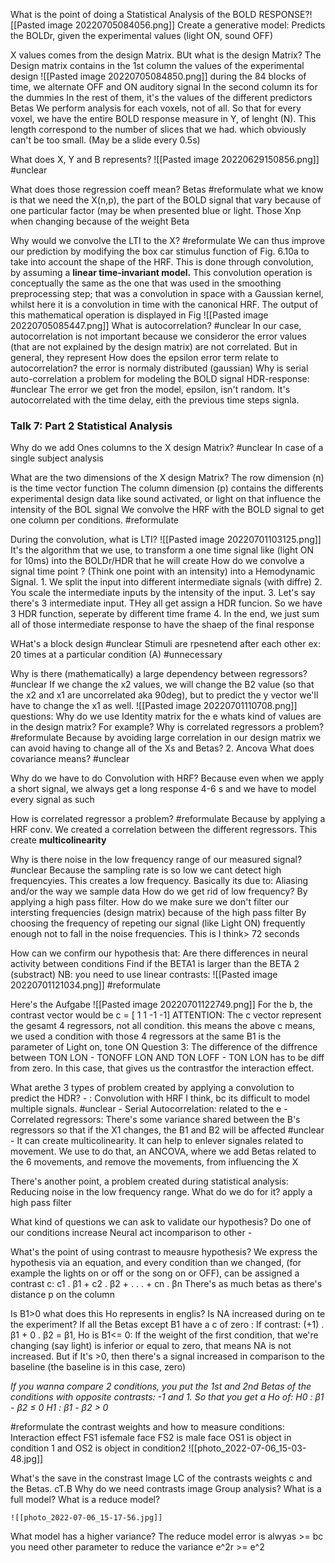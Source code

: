 What is the point of doing a Statistical Analysis of the BOLD RESPONSE?![[Pasted image 20220705084056.png]]
	Create a generative model: Predicts the BOLDr, given the experimental values (light ON, sound OFF)


X values comes from the design Matrix. BUt what is the design Matrix?
	The Design matrix contains in the 1st column the values of the experimental design
	![[Pasted image 20220705084850.png]]
	during the 84 blocks of time, we alternate OFF and ON auditory signal
	In the second column its for the dummies
	In the rest of them, it's the values of the different predictors Betas
We perform analysis for each voxels, not of all. So that for every voxel, we have the entire BOLD response measure in Y, of lenght (N). This length correspond to the number of slices that we had.  which obviously can't be too small. (May be a slide every 0.5s)

What does X, Y and B represents?
	![[Pasted image 20220629150856.png]] #unclear 


What does those regression coeff mean? Betas #reformulate
	what we know is that we need the X(n,p), the part of the BOLD signal that vary because of one particular factor (may be when presented blue or light. Those Xnp when changing because of the weight Beta 


Why would we convolve the LTI to the X? #reformulate 
	We can thus improve our prediction by modifying the box car stimulus function of Fig. 6.10a to take into account the shape of the HRF. This is done through convolution, by assuming a **linear time-invariant model.** This convolution operation is conceptually the same as the one that was used in the smoothing preprocessing step; that was a convolution in space with a Gaussian kernel, whilst here it is a convolution in time with the canonical HRF. The output of this mathematical operation is displayed in Fig
	![[Pasted image 20220705085447.png]]
What is autocorrelation? #unclear 
	In our case, autocorrelation is not important because we consideror the error values (that are not explained by the design matrix) are not correlated. But in general, they represent 
How does the epsilon error term relate to autocorrelation?
	the error is normaly distributed (gaussian)
	Why is serial auto-correlation a problem for modeling the BOLD signal HDR-response: #unclear The error we get fron the model, epsilon, isn't random. It's autocorrelated with the time delay, eith the previous time steps signla.


### Talk 7: Part 2 Statistical Analysis

Why do we add Ones columns to the  X design Matrix? #unclear 
	In case of a single subject analysis

What are the two dimensions of the X design Matrix?
	The row dimension (n) is the time vector function 
	The column dimension (p) contains the differents experimental design data like sound activated, or light on that influence the intensity of the BOL signal
We convolve the HRF with the BOLD signal to get one column per conditions. #reformulate 

During the convolution, what is LTI? 
	![[Pasted image 20220701103125.png]]
	It's the algorithm that we use, to transform a one time signal like (light ON for 10ms) into the BOLDr/HDR that he will create
How do we convolve a signal time point ? (Think one point with an intensity) into a Hemodynamic Signal.
	1. We  split the input into different intermediate signals (with diffre)
	2. You scale the intermediate inputs by the intensity of the input. 
	3. Let's say there's 3  intermediate input. THey all get assign a HDR funcion. So we have 3 HDR function, seperate by different time frame
	4. In the end, we just sum all of those intermediate response to have the shaep of the final response

WHat's a block design #unclear
	Stimuli are rpesnetend after each other ex: 20 times at a particular condition (A) #unnecessary 

Why is there (mathematically) a large dependency between regressors? #unclear 
	If we change the x2 values, we will change the B2 value (so that the x2 and x1 are uncorrelated aka 90deg), but to predict the y vector we'll have to change the x1 as well. 
	![[Pasted image 20220701110708.png]]
questions: Why do we use Identity matrix for the e
whats kind of values are in the design matrix? For example?
Why is correlated regressors a problem? #reformulate 
	Because by avoiding large correlation in our design matrix we can avoid having to change all of the Xs and Betas?
	2. Ancova
What does covariance means? #unclear  

 Why do we have to do Convolution with  HRF?
	 Because even when we apply a short signal, we always get a long response 4-6 s and we have to model every signal as such

How is correlated regressor a problem? #reformulate 
	Because by applying a HRF conv. We created a correlation between the different regressors. 
	This create **multicolinearity**

Why is there noise in the low frequency range of our measured signal? #unclear
	Because the sampling rate is so low we cant detect high frequencyies. This creates a low frequency. Basically its due to: Aliasing and/or the way we sample data
How do we get rid of low frequency?
	By applying a high pass filter.
How do we make sure we don't filter our intersting frequencies (design matrix) because of the high pass filter
	By choosing the frequency of repeting our signal (like Light ON) frequently enough not to fall in the noise frequencies. This is I think> 72 seconds

How can we confirm our hypothesis that: Are there differences in neural activity between conditions
	Find if the BETA1 is larger than the BETA 2 (substract)
		NB: you need to use linear contrasts: ![[Pasted image 20220701121034.png]] #reformulate 


Here's the Aufgabe
	![[Pasted image 20220701122749.png]]
	For the b, the contrast vector would be c = [ 1 1 -1 -1]
	ATTENTION: The c vector represent the gesamt 4 regressors, not all  condition. this means the above c means, we used a condition with those 4 regressors at the same B1 is the parameter of Light on, tone ON
	Question 3:
		The difference of the diffrence between TON LON - TONOFF LON  AND TON LOFF - TON LON has to be diff  from zero. In this case, that gives us the contrastfor the interaction effect.


What arethe  3 types of problem created by applying a convolution to predict the HDR?
	- : Convolution with HRF I think, bc its difficult to model multiple signals. #unclear 
	- Serial Autocorrelation: related to the e
	- Correlated regressors: There's some variance shared between the B's regressors so that if the X1 changes, the B1 and B2 will be affected #unclear 
		- It can create multicolinearity. It can help to enlever signales related to movement. We use to do that, an ANCOVA,  where we add Betas related to the 6 movements, and remove the movements, from influencing the X

There's another point, a problem created during statistical analysis: Reducing noise in the low frequency range. What do we do for it?
	apply a high pass filter

What kind of questions we can ask to validate our hypothesis?
	Do one of our conditions increase Neural act incomparison to other
	-

What's the point of using contrast to meausre hypothesis?
	We express the hypothesis via an equation, and every condition than we changed, (for example the lights on or off or the song on or OFF), can be assigned a  contrast c:
	 c1 . β1 + c2 . β2 + . . . + cn . βn
	There's as much betas as there's distance p on the column

Is B1>0 what does this Ho  represents in englis?
	Is NA increased during on te the experiment?
If all the Betas except B1 have a c of zero :  If contrast: (+1) . β1 + 0 . β2 = β1, 
Ho is B1<= 0: If the weight of the first condition, that we're changing (say light) is inferior or equal to zero, that means NA is not increased. 
But if It's >0, then there's a signal increased in comparison to the baseline (the baseline is in this case, zero)

*If you wanna compare 2 conditions, you put the 1st and 2nd Betas of the conditions with opposite contrasts: -1 and 1. So that you get a Ho of: H0 : β1 - β2 ≤ 0 
H1 : β1 - β2 > 0*

#reformulate the contrast weights and how to measure conditions: Interaction effect
FS1 isfemale face FS2 is male face OS1 is object in condition 1 and OS2 is object in condition2
	![[photo_2022-07-06_15-03-48.jpg]]


What's the save in the constrast Image
	LC of the contrasts weights c and the Betas. cT.B
Why do we need contrasts image
	Group analysis?
What is  a full model?
What is a reduce model?
	
	
	
	
	
	
	
	
	
	
	
	![[photo_2022-07-06_15-17-56.jpg]] 
What model has a higher variance?
	The reduce model error is alwyas >= bc you need other parameter to reduce the variance
	e^2r >= e^2

